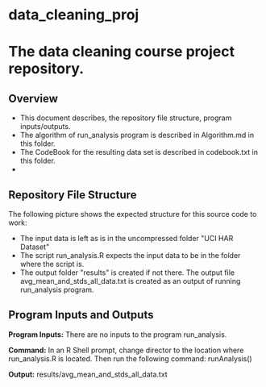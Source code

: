 # data_cleaning_proj
The data cleaning course project repository. 
===========================================

Overview
--------
* This document describes, the repository file structure, program inputs/outputs.
* The algorithm of run_analysis program is described in Algorithm.md in this folder.
* The CodeBook for the resulting data set is described in codebook.txt in this folder.
* 


Repository File Structure
-------------------------
The following picture shows the expected structure for this source code to work:
* The input data is left as is in the uncompressed folder "UCI HAR Dataset"
* The script run_analysis.R expects the input data to be in the folder where the script is.
* The output folder "results" is created if not there. The output file avg_mean_and_stds_all_data.txt is created as an output of running run_analysis program.

Program Inputs and Outputs
--------------------------

**Program Inputs:** There are no inputs to the program run_analysis.

**Command:** In an R Shell prompt, change director to the location where run_analysis.R is located. 
 Then run the following command: runAnalysis()

**Output:** results/avg_mean_and_stds_all_data.txt

